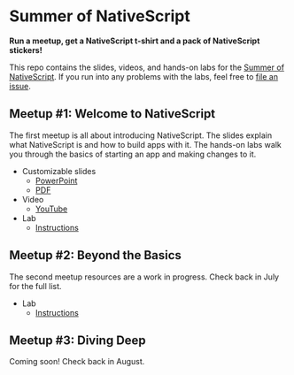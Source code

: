 # Summer of NativeScript

**Run a meetup, get a NativeScript t-shirt and a pack of NativeScript stickers!**

This repo contains the slides, videos, and hands-on labs for the [Summer of NativeScript](https://www.nativescript.org/summer). If you run into any problems with the labs, feel free to [file an issue](https://github.com/tjvantoll/summer-of-nativescript/issues/new).

## Meetup #1: Welcome to NativeScript

The first meetup is all about introducing NativeScript. The slides explain what NativeScript is and how to build apps with it. The hands-on labs walk you through the basics of starting an app and making changes to it.

* Customizable slides
    * [PowerPoint](july/slides.pptx)
    * [PDF](july/slides.pdf)
* Video
    * [YouTube](https://www.youtube.com/watch?v=bFqqRRuhSEc)
* Lab
    * [Instructions](july/lab.md)

## Meetup #2: Beyond the Basics

The second meetup resources are a work in progress. Check back in July for the full list.

* Lab
    * [Instructions](august/lab.md)

## Meetup #3: Diving Deep

Coming soon! Check back in August.